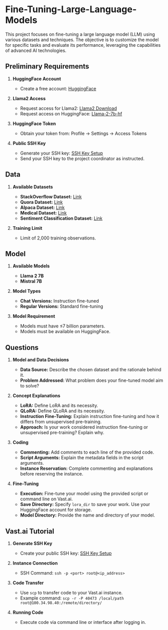 # Fine-Tuning-Large-Language-Models


This project focuses on fine-tuning a large language model (LLM) using various datasets and techniques. The objective is to customize the model for specific tasks and evaluate its performance, leveraging the capabilities of advanced AI technologies.

## Preliminary Requirements

1. **HuggingFace Account**
   - Create a free account: [HuggingFace](https://huggingface.co/)

2. **Llama2 Access**
   - Request access for Llama2: [Llama2 Download](https://llama.meta.com/llama-downloads/)
   - Request access on HuggingFace: [Llama-2-7b-hf](https://huggingface.co/meta-llama/Llama-2-7b-hf)

3. **HuggingFace Token**
   - Obtain your token from: Profile -> Settings -> Access Tokens

4. **Public SSH Key**
   - Generate your SSH key: [SSH Key Setup](https://vast.ai/docs/instance-setup/ssh)
   - Send your SSH key to the project coordinator as instructed.


## Data

1. **Available Datasets**
   - **StackOverflow Dataset:** [Link](https://huggingface.co/datasets/jbrophy123/stackoverflow_dataset)
   - **Quora Dataset:** [Link](https://huggingface.co/datasets/jbrophy123/quora_dataset)
   - **Alpaca Dataset:** [Link](https://huggingface.co/datasets/jbrophy123/alpaca_dataset)
   - **Medical Dataset:** [Link](https://huggingface.co/datasets/jbrophy123/medical_dataset)
   - **Sentiment Classification Dataset:** [Link](https://huggingface.co/datasets/jbrophy123/imdb_sentiment_analysis)


2. **Training Limit**
   - Limit of 2,000 training observations.

## Model

1. **Available Models**
   - **Llama 2 7B**
   - **Mistral 7B**

2. **Model Types**
   - **Chat Versions:** Instruction fine-tuned
   - **Regular Versions:** Standard fine-tuning

3. **Model Requirement**
   - Models must have ≤7 billion parameters.
   - Models must be available on HuggingFace.

## Questions

1. **Model and Data Decisions**
   - **Data Source:** Describe the chosen dataset and the rationale behind it.
   - **Problem Addressed:** What problem does your fine-tuned model aim to solve?

2. **Concept Explanations**
   - **LoRA:** Define LoRA and its necessity.
   - **QLoRA:** Define QLoRA and its necessity.
   - **Instruction Fine-Tuning:** Explain instruction fine-tuning and how it differs from unsupervised pre-training.
   - **Approach:** Is your work considered instruction fine-tuning or unsupervised pre-training? Explain why.

3. **Coding**
   - **Commenting:** Add comments to each line of the provided code.
   - **Script Arguments:** Explain the metadata fields in the script arguments.
   - **Instance Reservation:** Complete commenting and explanations before reserving the instance.

4. **Fine-Tuning**
   - **Execution:** Fine-tune your model using the provided script or command line on Vast.ai.
   - **Save Directory:** Specify `lora_dir` to save your work. Use your HuggingFace account for storage.
   - **Model Directory:** Provide the name and directory of your model.

## Vast.ai Tutorial

1. **Generate SSH Key**
   - Create your public SSH key: [SSH Key Setup](https://vast.ai/docs/instance-setup/ssh)

2. **Instance Connection**
   - SSH Command: `ssh -p <port> root@<ip_address>`

3. **Code Transfer**
   - Use `scp` to transfer code to your Vast.ai instance.
   - Example command: `scp -r -P 40473 /local/path root@100.34.98.40:/remote/directory/`

4. **Running Code**
   - Execute code via command line or interface after logging in.
